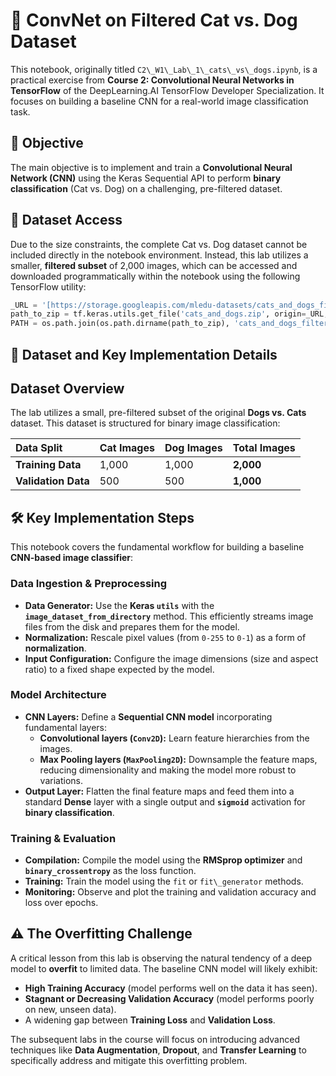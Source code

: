# 📓 ConvNet on Filtered Cat vs. Dog Dataset

This notebook, originally titled `C2\_W1\_Lab\_1\_cats\_vs\_dogs.ipynb`, is a practical exercise from **Course 2: Convolutional Neural Networks in TensorFlow** of the DeepLearning.AI TensorFlow Developer Specialization. It focuses on building a baseline CNN for a real-world image classification task.

## 🎯 Objective

The main objective is to implement and train a **Convolutional Neural Network (CNN)** using the Keras Sequential API to perform **binary classification** (Cat vs. Dog) on a challenging, pre-filtered dataset.

## 💾 Dataset Access

Due to the size constraints, the complete Cat vs. Dog dataset cannot be included directly in the notebook environment. Instead, this lab utilizes a smaller, **filtered subset** of 2,000 images, which can be accessed and downloaded programmatically within the notebook using the following TensorFlow utility:

```python
_URL = '[https://storage.googleapis.com/mledu-datasets/cats_and_dogs_filtered.zip](https://storage.googleapis.com/mledu-datasets/cats_and_dogs_filtered.zip)'
path_to_zip = tf.keras.utils.get_file('cats_and_dogs.zip', origin=_URL, extract=True)
PATH = os.path.join(os.path.dirname(path_to_zip), 'cats_and_dogs_filtered')
```

## 💾 Dataset and Key Implementation Details

## Dataset Overview

The lab utilizes a small, pre-filtered subset of the original **Dogs vs. Cats** dataset. This dataset is structured for binary image classification:

| Data Split | Cat Images | Dog Images | Total Images |
| :--- | :--- | :--- | :--- |
| **Training Data** | 1,000 | 1,000 | **2,000** |
| **Validation Data** | 500 | 500 | **1,000** |

## 🛠 Key Implementation Steps

This notebook covers the fundamental workflow for building a baseline **CNN-based image classifier**:

### Data Ingestion & Preprocessing
* **Data Generator:** Use the **Keras `utils`** with the **`image_dataset_from_directory`** method. This efficiently streams image files from the disk and prepares them for the model.
* **Normalization:** Rescale pixel values (from `0-255` to `0-1`) as a form of **normalization**.
* **Input Configuration:** Configure the image dimensions (size and aspect ratio) to a fixed shape expected by the model.

### Model Architecture
* **CNN Layers:** Define a **Sequential CNN model** incorporating fundamental layers:
    * **Convolutional layers (`Conv2D`):** Learn feature hierarchies from the images.
    * **Max Pooling layers (`MaxPooling2D`):** Downsample the feature maps, reducing dimensionality and making the model more robust to variations.
* **Output Layer:** Flatten the final feature maps and feed them into a standard **Dense** layer with a single output and **`sigmoid`** activation for **binary classification**.

### Training & Evaluation
* **Compilation:** Compile the model using the **RMSprop optimizer** and **`binary_crossentropy`** as the loss function.
* **Training:** Train the model using the `fit` or `fit\_generator` methods.
* **Monitoring:** Observe and plot the training and validation accuracy and loss over epochs.

## ⚠️ The Overfitting Challenge

A critical lesson from this lab is observing the natural tendency of a deep model to **overfit** to limited data. The baseline CNN model will likely exhibit:

* **High Training Accuracy** (model performs well on the data it has seen).
* **Stagnant or Decreasing Validation Accuracy** (model performs poorly on new, unseen data).
* A widening gap between **Training Loss** and **Validation Loss**.

The subsequent labs in the course will focus on introducing advanced techniques like **Data Augmentation**, **Dropout**, and **Transfer Learning** to specifically address and mitigate this overfitting problem.